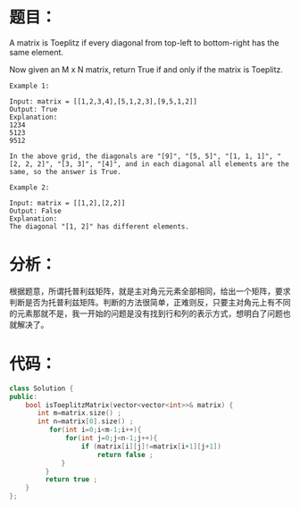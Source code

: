 题目：
==
A matrix is Toeplitz if every diagonal from top-left to bottom-right has the same element.

Now given an M x N matrix, return True if and only if the matrix is Toeplitz.
```
Example 1:

Input: matrix = [[1,2,3,4],[5,1,2,3],[9,5,1,2]]
Output: True
Explanation:
1234
5123
9512

In the above grid, the diagonals are "[9]", "[5, 5]", "[1, 1, 1]", "[2, 2, 2]", "[3, 3]", "[4]", and in each diagonal all elements are the same, so the answer is True.
```
```
Example 2:

Input: matrix = [[1,2],[2,2]]
Output: False
Explanation:
The diagonal "[1, 2]" has different elements.
```
分析：
==
根据题意，所谓托普利兹矩阵，就是主对角元元素全部相同，给出一个矩阵，要求判断是否为托普利兹矩阵。判断的方法很简单，正难则反，只要主对角元上有不同的元素那就不是，我一开始的问题是没有找到行和列的表示方式，想明白了问题也就解决了。

代码：
==
```C++
class Solution {
public:
    bool isToeplitzMatrix(vector<vector<int>>& matrix) {
       int m=matrix.size() ;
       int n=matrix[0].size() ;
          for(int i=0;i<m-1;i++){
              for(int j=0;j<n-1;j++){
                  if (matrix[i][j]!=matrix[i+1][j+1])
                      return false ;
             }
         }
         return true ;
    }
};
```
